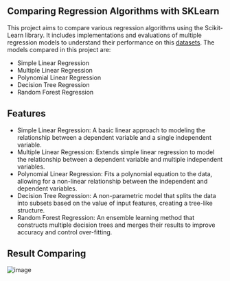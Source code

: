 ## Comparing Regression Algorithms with SKLearn
This project aims to compare various regression algorithms using the Scikit-Learn library. It includes implementations and evaluations of multiple regression models to understand their performance on this [datasets](https://raw.githubusercontent.com/IBM/ml-learning-path-assets/master/data/predict_home_value.csv). The models compared in this project are:

- Simple Linear Regression
- Multiple Linear Regression
- Polynomial Linear Regression
- Decision Tree Regression
- Random Forest Regression

## Features
- Simple Linear Regression: A basic linear approach to modeling the relationship between a dependent variable and a single independent variable.
- Multiple Linear Regression: Extends simple linear regression to model the relationship between a dependent variable and multiple independent variables.
- Polynomial Linear Regression: Fits a polynomial equation to the data, allowing for a non-linear relationship between the independent and dependent variables.
- Decision Tree Regression: A non-parametric model that splits the data into subsets based on the value of input features, creating a tree-like structure.
- Random Forest Regression: An ensemble learning method that constructs multiple decision trees and merges their results to improve accuracy and control over-fitting.

## Result Comparing
![image](https://github.com/Myrythm/Comparing-Regression-Algorithm-with-SKLearn/assets/87670901/ab3574f8-3540-48d0-bc78-90cc469f5b31)
